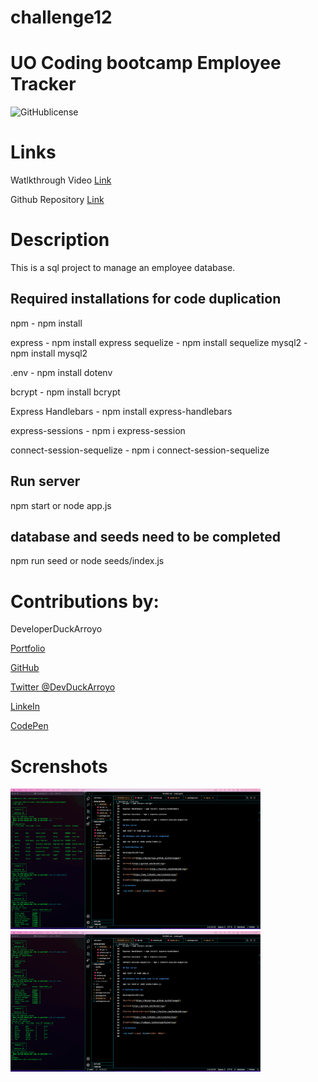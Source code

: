 # challenge12

# UO Coding bootcamp Employee Tracker

![GitHublicense](https://img.shields.io/npm/l/express?style=for-the-badge)

# Links

Watlkthrough Video [Link](https://watch.screencastify.com/v/4Vkl5OBpfzXkco7qfKSk)

Github Repository [Link](https://github.com/DuckArroyo/challenge12)

# Description

This is a sql project to manage an employee database.

## Required installations for code duplication

npm - npm install

express - npm install express
sequelize - npm install sequelize
mysql2 - npm install mysql2

.env - npm install dotenv

bcrypt - npm install bcrypt

Express Handlebars - npm install express-handlebars

express-sessions - npm i express-session

connect-session-sequelize - npm i connect-session-sequelize

## Run server

npm start or node app.js

## database and seeds need to be completed

npm run seed or node seeds/index.js

# Contributions by:

DeveloperDuckArroyo

[Portfolio](https://duckarroyo.github.io/challenge2/)

[GitHub](https://github.com/DuckArroyo)

[Twitter @DevDuckArroyo](https://twitter.com/DevDuckArroyo)

[LinkeIn](https://www.linkedin.com/in/duckarroyo/)

[CodePen](https://codepen.io/DeveloperDuckArroyo)

# Screnshots

<img src="./assets/sql1.png" style="width: 400px">

<img src="./assets/sql2.png" style="width: 400px">
